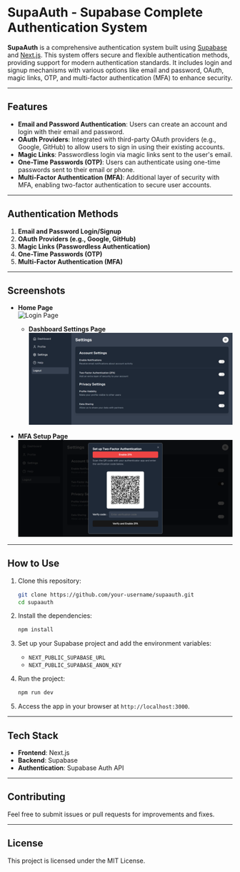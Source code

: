 # SupaAuth - Supabase Complete Authentication System

**SupaAuth** is a comprehensive authentication system built using [Supabase](https://supabase.com/) and [Next.js](https://nextjs.org/). This system offers secure and flexible authentication methods, providing support for modern authentication standards. It includes login and signup mechanisms with various options like email and password, OAuth, magic links, OTP, and multi-factor authentication (MFA) to enhance security.

---

## Features

- **Email and Password Authentication**: Users can create an account and login with their email and password.
- **OAuth Providers**: Integrated with third-party OAuth providers (e.g., Google, GitHub) to allow users to sign in using their existing accounts.
- **Magic Links**: Passwordless login via magic links sent to the user's email.
- **One-Time Passwords (OTP)**: Users can authenticate using one-time passwords sent to their email or phone.
- **Multi-Factor Authentication (MFA)**: Additional layer of security with MFA, enabling two-factor authentication to secure user accounts.

---

## Authentication Methods

1. **Email and Password Login/Signup**
2. **OAuth Providers (e.g., Google, GitHub)**
3. **Magic Links (Passwordless Authentication)**
4. **One-Time Passwords (OTP)**
5. **Multi-Factor Authentication (MFA)**

---

## Screenshots

- **Home Page**  
  ![Login Page](./public/images/login-page.png)
  

  - **Dashboard Settings Page**  
  ![Dashboard Settings Page](./public/images/dashboard-settings.png)


- **MFA Setup Page**  
  ![MFA Setup Page](./public/images/mfa-setup.png)

---

## How to Use

1. Clone this repository:
    ```bash
    git clone https://github.com/your-username/supaauth.git
    cd supaauth
    ```

2. Install the dependencies:
    ```bash
    npm install
    ```

3. Set up your Supabase project and add the environment variables:
    - `NEXT_PUBLIC_SUPABASE_URL`
    - `NEXT_PUBLIC_SUPABASE_ANON_KEY`

4. Run the project:
    ```bash
    npm run dev
    ```

5. Access the app in your browser at `http://localhost:3000`.

---

## Tech Stack

- **Frontend**: Next.js
- **Backend**: Supabase
- **Authentication**: Supabase Auth API

---

## Contributing

Feel free to submit issues or pull requests for improvements and fixes.

---

## License

This project is licensed under the MIT License.
